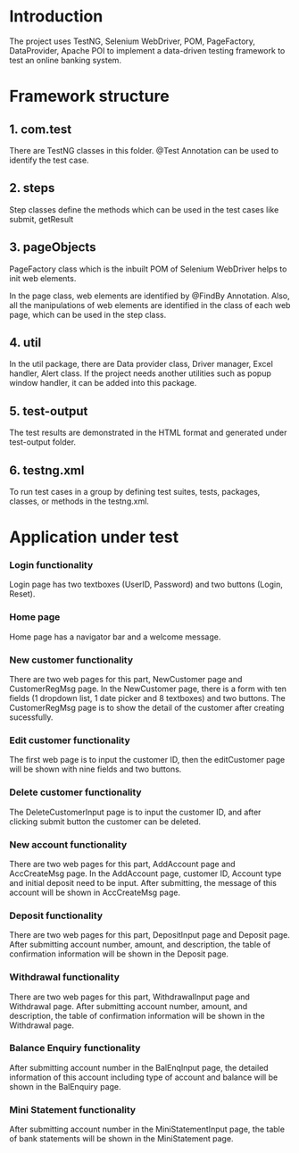 # Introduction
The project uses TestNG, Selenium WebDriver, POM, PageFactory, DataProvider, Apache POI to implement a data-driven testing framework to test an online banking system.

# Framework structure
## 1. com.test
There are TestNG classes in this folder. @Test Annotation can be used to identify the test case.

## 2. steps
Step classes define the methods which can be used in the test cases like submit, getResult 

## 3. pageObjects
PageFactory class which is the inbuilt POM of Selenium WebDriver helps to init web elements.

In the page class, web elements are identified by @FindBy Annotation. Also, all the manipulations of web elements are identified in the class of each web page, which can be used in the step class.

## 4. util
In the util package, there are Data provider class, Driver manager, Excel handler, Alert class. If the project needs another utilities such as popup window handler, it can be added into this package.

## 5. test-output
The test results are demonstrated in the HTML format and generated under test-output folder.

## 6. testng.xml
To run test cases in a group by defining test suites, tests, packages, classes, or methods in the testng.xml.

# Application under test
### Login functionality
Login page has two textboxes (UserID, Password) and two buttons (Login, Reset).

### Home page
Home page has a navigator bar and a welcome message.

### New customer functionality
There are two web pages for this part, NewCustomer page and CustomerRegMsg page. In the NewCustomer page, there is a form with ten fields (1 dropdown list, 1 date picker and 8 textboxes) and two buttons. The CustomerRegMsg page is to show the detail of the customer after creating sucessfully.

### Edit customer functionality
The first web page is to input the customer ID, then the editCustomer page will be shown with nine fields and two buttons.

### Delete customer functionality
The DeleteCustomerInput page is to input the customer ID, and after clicking submit button the customer can be deleted.

### New account functionality
There are two web pages for this part, AddAccount page and AccCreateMsg page. In the AddAccount page, customer ID, Account type and initial deposit need to be input. After submitting, the message of this account will be shown in AccCreateMsg page.

### Deposit functionality
There are two web pages for this part, DepositInput page and Deposit page. After submitting account number, amount, and description, the table of confirmation information will be shown in the Deposit page.

### Withdrawal functionality
There are two web pages for this part, WithdrawalInput page and Withdrawal page. After submitting account number, amount, and description, the table of confirmation information will be shown in the Withdrawal page.

### Balance Enquiry functionality
After submitting account number in the BalEnqInput page, the detailed information of this account including type of account and balance will be shown in the BalEnquiry page.

### Mini Statement functionality
After submitting account number in the MiniStatementInput page, the table of bank statements will be shown in the MiniStatement page.
